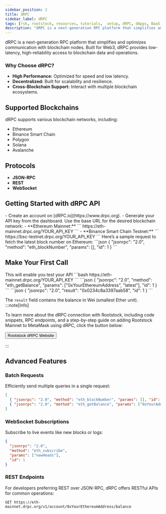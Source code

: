 ```yaml
---
sidebar_position: 2
title: dRPC
sidebar_label: dRPC
tags: [rsk, rootstock, resources, tutorials,  setup, dRPC, dApps, BaaS, RPC, API]
description: "dRPC is a next-generation RPC platform that simplifies and optimizes communication with blockchain nodes. Built for Web3, dRPC provides low-latency, high-reliability access to blockchain data and operations."
---
```


dRPC is a next-generation RPC platform that simplifies and optimizes communication with blockchain nodes. Built for Web3, dRPC provides low-latency, high-reliability access to blockchain data and operations.  

### Why Choose dRPC?  
- **High Performance:** Optimized for speed and low latency.  
- **Decentralized:** Built for scalability and resilience.  
- **Cross-Blockchain Support:** Interact with multiple blockchain ecosystems.  
  

## Supported Blockchains  
dRPC supports various blockchain networks, including:  
- Ethereum  
- Binance Smart Chain  
- Polygon  
- Solana  
- Avalanche  

## Protocols  
- **JSON-RPC**  
- **REST**  
- **WebSocket**  


## **Getting Started with dRPC API**  

<Steps>
  <Step title="Sign Up and Get an API Key">
   - Create an account on [dRPC.io](https://www.drpc.org).  
   - Generate your API key from the dashboard.  

  </Step>
  <Step title="Configure Your Endpoint">
   Use the base URL for the desired blockchain network:  
   - **Ethereum Mainnet:**  
  ```
  https://eth-mainnet.drpc.org/YOUR_API_KEY
  ```  
   - **Binance Smart Chain Testnet:**  
  ```
  https://bsc-testnet.drpc.org/YOUR_API_KEY
  ```  
  </Step>
  <Step title="Example API Call">
   Here’s a sample request to fetch the latest block number on Ethereum:  
```json
{
  "jsonrpc": "2.0",
  "method": "eth_blockNumber",
  "params": [],
  "id": 1
}
```  
  </Step>
</Steps>


## **Make Your First Call**  
 
<Steps>
  <Step title="Open an API client like Postman or curl">
  This will enable you test your API
  </Step>
  <Step title="Use the Ethereum Mainnet endpoint as an example: ">
     ```bash
   https://eth-mainnet.drpc.org/YOUR_API_KEY
   ```  
  </Step>
  <Step title="Send the following JSON-RPC request:">
    ```json
   {
     "jsonrpc": "2.0",
     "method": "eth_getBalance",
     "params": ["0xYourEthereumAddress", "latest"],
     "id": 1
   }
   ```  
  </Step>
  <Step title="You’ll receive a response like this:">
     ```json
   {
     "jsonrpc": "2.0",
     "result": "0x0234c8a3397aab58",
     "id": 1
   }
   ```  
   
The `result` field contains the balance in Wei (smallest Ether unit).  
:::note[Info]

 To learn more about the dRPC connection with Rootstock, including code snippets, RPC endpoints, and a step-by-step guide on adding Rootstock Mainnet to MetaMask using dRPC,  click the button below:

<Button href="https://drpc.org/chainlist/rootstock?utm_source=docs&utm_medium=rootstock" align="left">Rootstock dRPC Website</Button>

:::

  </Step>
</Steps>


## **Advanced Features**  

### Batch Requests  
Efficiently send multiple queries in a single request:  
```json
[
  { "jsonrpc": "2.0", "method": "eth_blockNumber", "params": [], "id": 1 },
  { "jsonrpc": "2.0", "method": "eth_getBalance", "params": ["0xYourAddress", "latest"], "id": 2 }
]
```  

### WebSocket Subscriptions  
Subscribe to live events like new blocks or logs:  
```json
{
  "jsonrpc": "2.0",
  "method": "eth_subscribe",
  "params": ["newHeads"],
  "id": 1
}
```  

### REST Endpoints  
For developers preferring REST over JSON-RPC, dRPC offers RESTful APIs for common operations:  
```
GET https://eth-mainnet.drpc.org/v1/account/0xYourEthereumAddress/balance
```  